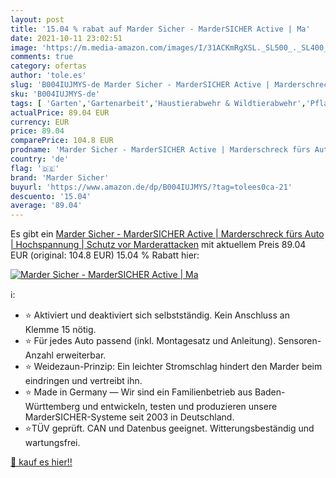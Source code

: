 ```yaml
---
layout: post
title: '15.04 % rabat auf Marder Sicher - MarderSICHER Active | Ma'
date: 2021-10-11 23:02:51
image: 'https://m.media-amazon.com/images/I/31ACKmRgXSL._SL500_._SL400_.jpg'
comments: true
category: ofertas
author: 'tole.es'
slug: 'B004IUJMYS-de Marder Sicher - MarderSICHER Active | Marderschreck fürs...'
sku: 'B004IUJMYS-de'
tags: [ 'Garten','Gartenarbeit','Haustierabwehr & Wildtierabwehr','Pflanzenschutz & Schädlingsbekämpfung','marder sicher', ]
actualPrice: 89.04 EUR
currency: EUR
price: 89.04
comparePrice: 104.8 EUR
prodname: 'Marder Sicher - MarderSICHER Active | Marderschreck fürs Auto | Hochspannung | Schutz vor Marderattacken'
country: 'de'
flag: '🇩🇪'
brand: 'Marder Sicher'
buyurl: 'https://www.amazon.de/dp/B004IUJMYS/?tag=tolees0ca-21'
descuento: '15.04'
average: '89.04'
---
```


Es gibt ein [Marder Sicher - MarderSICHER Active | Marderschreck fürs Auto | Hochspannung | Schutz vor Marderattacken](https://www.amazon.de/dp/B004IUJMYS/?tag=tolees0ca-21) mit aktuellem Preis 89.04 EUR (original: 104.8 EUR) 15.04 % Rabatt hier:

[![Marder Sicher - MarderSICHER Active | Ma](https://m.media-amazon.com/images/I/31ACKmRgXSL._SL500_._SL400_.jpg)](https://www.amazon.de/dp/B004IUJMYS/?tag=tolees0ca-21)

ℹ️:

- ⭐ Aktiviert und deaktiviert sich selbstständig. Kein Anschluss an Klemme 15 nötig.
- ⭐ Für jedes Auto passend (inkl. Montagesatz und Anleitung). Sensoren-Anzahl erweiterbar.
- ⭐ Weidezaun-Prinzip: Ein leichter Stromschlag hindert den Marder beim eindringen und vertreibt ihn.
- ⭐ Made in Germany — Wir sind ein Familienbetrieb aus Baden-Württemberg und entwickeln, testen und produzieren unsere MarderSICHER-Systeme seit 2003 in Deutschland.
- ⭐TÜV geprüft. CAN und Datenbus geeignet. Witterungsbeständig und wartungsfrei.

[🛒 kauf es hier!!](https://www.amazon.de/dp/B004IUJMYS/?tag=tolees0ca-21)
